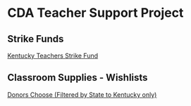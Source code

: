 # CDA Teacher Support Project

## Strike Funds
[Kentucky Teachers Strike Fund](https://www.gofundme.com/kentucky-teachers-strike-fund)

## Classroom Supplies - Wishlists
[Donors Choose (Filtered by State to Kentucky only)](https://www.donorschoose.org/donors/search.html?state=KY)
